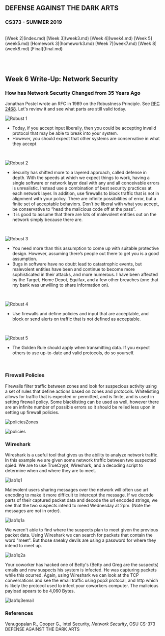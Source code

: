 ## DEFENSE AGAINST THE DARK ARTS
### CS373 - SUMMER 2019
<br>
[Week 2](index.md) [Week 3](week3.md) [Week 4](week4.md) [Week 5](week5.md) [Homework 3](homework3.md) [Week 7](week7.md) 
[Week 8](week8.md) [Final](final.md)

<br><br>
## Week 6 Write-Up:  Network Security

### How has Network Security Changed from 35 Years Ago

Jonathan Postel wrote an RFC in 1989 on the Robustness Principle. See [RFC 2468](http://tools.ietf.org/html/rfc2468). Let's review it and see what parts are still valid today.
<br>

![Robust 1](Robust_1.JPG)
<br>

*	Today, if you accept input liberally, then you could be accepting invalid protocol that may be able to break into your system. 
*	However, you should expect that other systems are conservative in what they accept
<br>

![Robust 2](Robust_2.JPG)
<br>

*	Security has shifted more to a layered approach, called defense in depth. With the speeds at which we expect things to work, having a single software or network layer deal with any and all conceivable errors is unrealistic. Instead use a combination of best security practices at each network layer. In addition, use firewalls to block traffic that is not in alignment with your policy. There are infinite possibilities of error, but a finite set of acceptable behaviors. Don’t be liberal with what you accept, be conservative to “head the malicious code off at the pass”.
*	It is good to assume that there are lots of malevolent entities out on the network simply because there are.
<br>

![Robust 3](Robust_3.JPG)
<br>

*	You need more than this assumption to come up with suitable protective design. However, assuming there’s people out there to get you is a good assumption.
*	Bugs in software have no doubt lead to catastrophic events, but malevolent entities have been and continue to become more sophisticated in their attacks, and more numerous. I have been affected by the Target, Home Depot, Equifax, and a few other breaches (one that my bank was unwilling to share information on). 
<br>

![Robust 4](Robust_4.JPG)
<br>

*	Use firewalls and define policies and input that are acceptable, and block or send alerts on traffic that is not defined as acceptable. 
<br>

![Robust 5](Robust_5.JPG)
<br>

*	The Golden Rule should apply when transmitting data. If you expect others to use up-to-date and valid protocols, do so yourself.
<br>

### Firewall Policies

Firewalls filter traffic between zones and look for suspecious activity using a set of rules that define actions based on zones and protocols. Whitelisting allows for traffic that is expected or permitted, and is finite, and is used in setting firewall policy. Some blacklisting can be used as well, however there are an infinite number of possible errors so it should be relied less upon in setting up firewall policies.
<br>

![policiesZones](policiesZones.JPG)
<br>

![policies](policies.JPG)
<br>

### Wireshark

Wireshark is a useful tool that gives us the ability to analyze network traffic. In this example we are given some network traffic between two suspected spied. We are to use TrueCrypt, Wireshark, and a decoding script to determine when and where they are to meet.
<br>

![lab1q1](lab1q1.JPG)
<br>

Malevolent users sharing messages over the network will often use url encoding to make it more difficult to intercept the message. If we decode parts of their captured packet data and decode the url encoded strings, we see that the two suspects intend to meed Wednesday at 2pm. (Note the messages are not in order).
<br>

![lab1q1a](lab1q1a.JPG)
<br>

We weren't able to find where the suspects plan to meet given the previous packet data. Using Wireshark we can search for packets that contain the word "meet". But those sneaky devils are using a password for where they intend to meet up.
<br>

![lab1q2a](lab1q2a.JPG)
<br>

Your coworker has hacked one of Betty's (Betty and Greg are the suspects) emails and now suspects his system is infected. He was capturing packets while this ocurred. Again, using Wireshark we can look at the TCP conversations and see the email traffic using pop3 protocal, and http which is likely the protocol used to infect your coworkers computer. The malicious payload apears to be 4,060 Bytes.

![lab1q3email](lab1q3email.JPG)
<br>

### References
Venugopalan R., Cooper G., Intel Security, *Network Security*, OSU CS-373 DEFENSE AGAINST THE DARK ARTS

